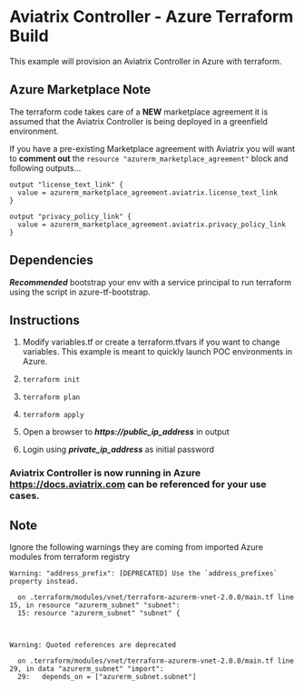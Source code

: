 # Aviatrix Controller - Azure Terraform Build

This example will provision an Aviatrix Controller in Azure with terraform.

## Azure Marketplace Note

The terraform code takes care of a **NEW** marketplace agreement it is assumed that the Aviatrix Controller is being deployed
in a greenfield environment.

If you have a pre-existing Marketplace agreement with Aviatrix you will want to **comment out** the ```resource "azurerm_marketplace_agreement"``` block
and following outputs...

```
output "license_text_link" {
  value = azurerm_marketplace_agreement.aviatrix.license_text_link
}

output "privacy_policy_link" {
  value = azurerm_marketplace_agreement.aviatrix.privacy_policy_link
}
```


## Dependencies

**_Recommended_** bootstrap your env with a service principal to run terraform using the script in azure-tf-bootstrap.

## Instructions

1. Modify variables.tf or create a terraform.tfvars if you want to change variables. This example is meant to quickly launch POC environments in Azure.

2. ```terraform init```

3. ```terraform plan```

4. ```terraform apply```

5. Open a browser to ***https://public_ip_address*** in output

6. Login using ***private_ip_address*** as initial password

### Aviatrix Controller is now running in Azure https://docs.aviatrix.com can be referenced for your use cases.


## Note

Ignore the following warnings they are coming from imported Azure modules from terraform registry

```
Warning: "address_prefix": [DEPRECATED] Use the `address_prefixes` property instead.

  on .terraform/modules/vnet/terraform-azurerm-vnet-2.0.0/main.tf line 15, in resource "azurerm_subnet" "subnet":
  15: resource "azurerm_subnet" "subnet" {



Warning: Quoted references are deprecated

  on .terraform/modules/vnet/terraform-azurerm-vnet-2.0.0/main.tf line 29, in data "azurerm_subnet" "import":
  29:   depends_on = ["azurerm_subnet.subnet"]
```


